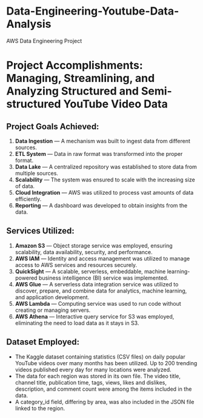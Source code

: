 # Data-Engineering-Youtube-Data-Analysis
AWS Data Engineering Project

# Project Accomplishments: Managing, Streamlining, and Analyzing Structured and Semi-structured YouTube Video Data

## Project Goals Achieved:
1. **Data Ingestion** — A mechanism was built to ingest data from different sources.
2. **ETL System** — Data in raw format was transformed into the proper format.
3. **Data Lake** — A centralized repository was established to store data from multiple sources.
4. **Scalability** — The system was ensured to scale with the increasing size of data.
5. **Cloud Integration** — AWS was utilized to process vast amounts of data efficiently.
6. **Reporting** — A dashboard was developed to obtain insights from the data.

## Services Utilized:
1. **Amazon S3** — Object storage service was employed, ensuring scalability, data availability, security, and performance.
2. **AWS IAM** — Identity and access management was utilized to manage access to AWS services and resources securely.
3. **QuickSight** — A scalable, serverless, embeddable, machine learning-powered business intelligence (BI) service was implemented.
4. **AWS Glue** — A serverless data integration service was utilized to discover, prepare, and combine data for analytics, machine learning, and application development.
5. **AWS Lambda** — Computing service was used to run code without creating or managing servers.
6. **AWS Athena** — Interactive query service for S3 was employed, eliminating the need to load data as it stays in S3.

## Dataset Employed:
- The Kaggle dataset containing statistics (CSV files) on daily popular YouTube videos over many months has been utilized. Up to 200 trending videos published every day for many locations were analyzed. 
- The data for each region was stored in its own file. The video title, channel title, publication time, tags, views, likes and dislikes, description, and comment count were among the items included in the data. 
- A category_id field, differing by area, was also included in the JSON file linked to the region.

